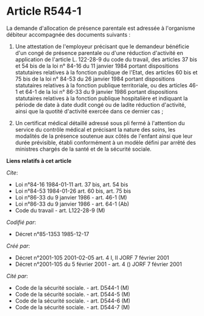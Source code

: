 # Article R544-1

La demande d'allocation de présence parentale est adressée à l'organisme débiteur accompagnée des documents suivants :

1. Une attestation de l'employeur précisant que le demandeur bénéficie d'un congé de présence parentale ou d'une réduction
d'activité en application de l'article L. 122-28-9 du code du travail, des articles 37 bis et 54 bis de la loi n° 84-16 du 11
janvier 1984 portant dispositions statutaires relatives à la fonction publique de l'Etat, des articles 60 bis et 75 bis de la
loi n° 84-53 du 26 janvier 1984 portant dispositions statutaires relatives à la fonction publique territoriale, ou des
articles 46-1 et 64-1 de la loi n° 86-33 du 9 janvier 1986 portant dispositions statutaires relatives à la fonction publique
hospitalière et indiquant la période de date à date dudit congé ou de ladite réduction d'activité, ainsi que la quotité
d'activité exercée dans ce dernier cas ;

2. Un certificat médical détaillé adressé sous pli fermé à l'attention du service du contrôle médical et précisant la nature
des soins, les modalités de la présence soutenue aux côtés de l'enfant ainsi que leur durée prévisible, établi conformément à
un modèle défini par arrêté des ministres chargés de la santé et de la sécurité sociale.

**Liens relatifs à cet article**

_Cite_:

  - Loi n°84-16 1984-01-11 art. 37 bis, art. 54 bis
  - Loi n°84-53 1984-01-26 art. 60 bis, art. 75 bis
  - Loi n°86-33 du 9 janvier 1986 - art. 46-1 (M)
  - Loi n°86-33 du 9 janvier 1986 - art. 64-1 (Ab)
  - Code du travail - art. L122-28-9 (M)

_Codifié par_:

  - Décret n°85-1353 1985-12-17

_Créé par_:

  - Décret n°2001-105 2001-02-05 art. 4 I, II JORF 7 février 2001
  - Décret n°2001-105 du 5 février 2001 - art. 4 () JORF 7 février 2001

_Cité par_:

  - Code de la sécurité sociale. - art. D544-1 (M)
  - Code de la sécurité sociale. - art. D544-5 (M)
  - Code de la sécurité sociale. - art. D544-6 (M)
  - Code de la sécurité sociale. - art. D544-7 (M)

